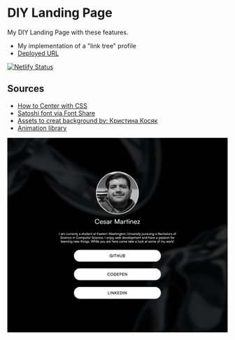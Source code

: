 # DIY Landing Page

My DIY Landing Page with these features.

- My implementation of a "link tree" profile
- [Deployed URL](https://diy-landing-page-cmartinez.netlify.app/)

[![Netlify Status](https://api.netlify.com/api/v1/badges/7ea57043-9e8f-4add-aacb-eedc3d348eeb/deploy-status)](https://app.netlify.com/sites/diy-landing-page-cmartinez/deploys)

## Sources

- [How to Center with CSS](https://coryrylan.com/blog/how-to-center-in-css-with-css-grid)
- [Satoshi font via Font Share](https://www.fontshare.com/fonts/satoshi)
- [Assets to creat background by: Кристина Косяк](https://www.figma.com/community/file/1092434443379886572)
- [Animation library](https://animate.style/)

![LandingPage](LandingPage.png)
